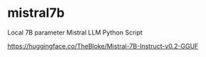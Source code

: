 # mistral7b
Local 7B parameter Mistral LLM Python Script

https://huggingface.co/TheBloke/Mistral-7B-Instruct-v0.2-GGUF
